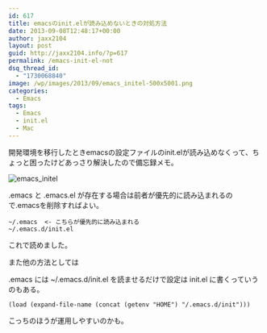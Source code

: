 ```yaml
---
id: 617
title: emacsのinit.elが読み込めないときの対処方法
date: 2013-09-08T12:48:17+00:00
author: jaxx2104
layout: post
guid: http://jaxx2104.info/?p=617
permalink: /emacs-init-el-not
dsq_thread_id:
  - "1730068840"
image: /wp/images/2013/09/emacs_initel-500x5001.png
categories:
  - Emacs
tags:
  - Emacs
  - init.el
  - Mac
---
```

開発環境を移行したときemacsの設定ファイルのinit.elが読み込めなくって、ちょっと困ったけどあっさり解決したので備忘録メモ。

<img src="/images/2013/09/emacs_initel-500x500.jpg" alt="emacs_initel" class="img-rounded aligncenter size-large wp-image-623" />

.emacs と .emacs.el が存在する場合は前者が優先的に読み込まれるので.emacsを削除すればよい。

```
~/.emacs  <- こちらが優先的に読み込まれる
~/.emacs.d/init.el
```

これで読めました。

また他の方法としては
  
.emacs には ~/.emacs.d/init.el を読ませるだけで設定は init.el に書くっていうのもある。

```
(load (expand-file-name (concat (getenv "HOME") "/.emacs.d/init")))
```

こっちのほうが運用しやすいのかも。
